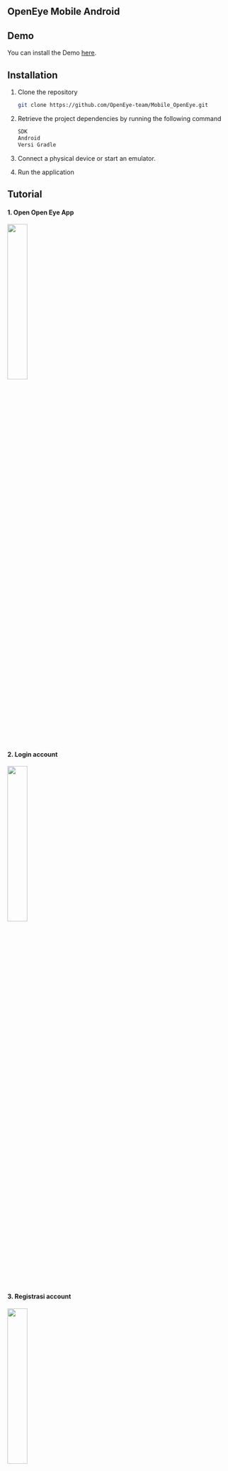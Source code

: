 ## OpenEye Mobile Android

## Demo
You can install the Demo [here](link).

## Installation

1. Clone the repository
   ```sh
   git clone https://github.com/OpenEye-team/Mobile_OpenEye.git
   ```
2. Retrieve the project dependencies by running the following command
   ```sh
   SDK
   Android
   Versi Gradle
   ```

4. Connect a physical device or start an emulator.

5. Run the application

## Tutorial

#### 1. Open Open Eye App
<img  src="https://github.com/OpenEye-team/Mobile_OpenEye/assets/73357308/d48268d4-f875-4613-9959-f01267dabde1" width="30%">

#### 2. Login account
<img  src="https://github.com/OpenEye-team/Mobile_OpenEye/assets/73357308/45af6928-8b48-46bc-9921-571517f19e8f" width="30%">

#### 3. Registrasi account
<img  src="https://github.com/OpenEye-team/Mobile_OpenEye/assets/73357308/a236d60d-0348-4a38-8bda-43c0aa564c84" width="30%">

#### 4. Home
<img  src="">

#### 5. ChatBot
<img  src="">

#### 6. Scan Image
<img  src="https://github.com/OpenEye-team/Mobile_OpenEye/assets/73357308/5e8b6142-01fa-4f8f-a86a-b110c116f5ca" width="30%">

##### 6.1 Edit Image
<img  src="https://github.com/OpenEye-team/Mobile_OpenEye/assets/73357308/5409eb53-8345-4920-8e01-7f76888f3b79"  width="30%">

##### 6.2 Predict
<img  src="https://github.com/OpenEye-team/Mobile_OpenEye/assets/73357308/1085adec-ec1e-46f0-ae45-728bed3f806f" width="30%">

##### 6.3 Monitoring
<img  src="">

#### 7. Monitoring
<img  src="">

#### 8. Profile
<img  src="">

